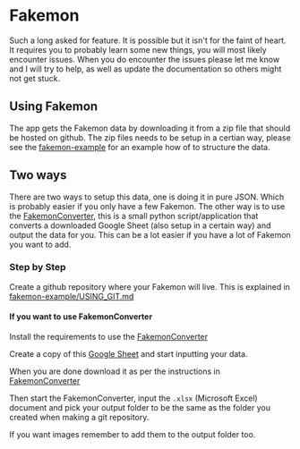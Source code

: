 # Fakemon

Such a long asked for feature. It is possible but it isn't for the faint of heart. It requires you to probably learn some new things, you will most likely encounter issues. When you do encounter the issues please let me know and I will try to help, as well as update the documentation so others might not get stuck.


## Using Fakemon

The app gets the Fakemon data by downloading it from a zip file that should be hosted on github. The zip files needs to be setup in a certian way, please see the [fakemon-example](https://github.com/Jerakin/fakemon-example) for an example how of to structure the data.

## Two ways
There are two ways to setup this data, one is doing it in pure JSON. Which is probably easier if you only have a few Fakemon. The other way is to use the [FakemonConverter](https://github.com/Jerakin/FakemonConverter), this is a small python script/application that converts a downloaded Google Sheet (also setup in a certain way) and output the data for you. This can be a lot easier if you have a lot of Fakemon you want to add.


### Step by Step
Create a github repository where your Fakemon will live. This is explained in [fakemon-example/USING_GIT.md](https://github.com/Jerakin/fakemon-example/blob/master/USING_GIT.md)

#### If you want to use FakemonConverter
Install the requirements to use the [FakemonConverter](https://github.com/Jerakin/FakemonConverter#installation)

Create a copy of this [Google Sheet](https://docs.google.com/spreadsheets/d/1HExvO-GDpKK8RLf8z6qRS-dR5P0kkk8sHHT1JWjSfWY/edit#gid=0) and start inputting your data.

When you are done download it as per the instructions in  [FakemonConverter](https://github.com/Jerakin/FakemonConverter#usage)

Then start the FakemonConverter, input the `.xlsx` (Microsoft Excel) document and pick your output folder to be the same as the folder you created when making a git repository.

If you want images remember to add them to the output folder too.
